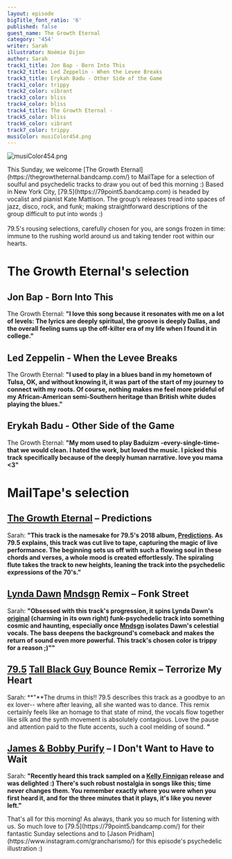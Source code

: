 ```yaml
---
layout: episode
bigTitle_font_ratio: '6'
published: false
guest_name: The Growth Eternal
category: '454'
writer: Sarah
illustrator: Noémie Dijon
author: Sarah
track1_title: Jon Bap - Born Into This
track2_title: Led Zeppelin - When the Levee Breaks
track3_title: Erykah Badu - Other Side of the Game
track1_color: trippy
track2_color: vibrant
track3_color: bliss
track4_color: bliss
track4_title: The Growth Eternal -
track5_color: bliss
track6_color: vibrant
track7_color: trippy
musiColor: musiColor454.png
---
```

![musiColor454.png]({{site.baseurl}}/img/musiColor454.png)
<p id="introduction">This Sunday, we welcome [The Growth Eternal](https://thegrowtheternal.bandcamp.com/) to MailTape for a selection of soulful and psychedelic tracks to draw you out of bed this morning :) Based in New York City, [79.5](https://79point5.bandcamp.com) is headed by vocalist and pianist Kate Mattison. The group’s releases tread into spaces of jazz, disco, rock, and funk; making straightforward descriptions of the group difficult to put into words :) 
<br><br>
79.5's rousing selections, carefully chosen for you, are songs frozen in time: immune to the rushing world around us and taking tender root within our hearts.</p>

# The Growth Eternal's selection

## Jon Bap - Born Into This
The Growth Eternal: **"**I love this song because it resonates with me on a lot of levels: The lyrics are deeply spiritual, the groove is deeply Dallas, and the overall feeling sums up the off-kilter era of my life when I found it in college.**"**

## Led Zeppelin - When the Levee Breaks
The Growth Eternal: **"**I used to play in a blues band in my hometown of Tulsa, OK, and without knowing it, it was part of the start of my journey to connect with my roots. Of course, nothing makes me feel more prideful of my African-American semi-Southern heritage than British white dudes playing the blues.**"**

## Erykah Badu - Other Side of the Game
The Growth Eternal: **"**My mom used to play Baduizm -every-single-time- that we would clean. I hated the work, but loved the music. I picked this track specifically because of the deeply human narrative. love you mama <3**"**

# MailTape's selection

## [The Growth Eternal](https://thegrowtheternal.bandcamp.com/)  – Predictions
Sarah: **"**This track is the namesake for 79.5's 2018 album, [Predictions](https://79point5.bandcamp.com/album/predictions). As 79.5 explains, this track was cut live to tape, capturing the magic of live performance. The beginning sets us off with such a flowing soul in these chords and verses, a whole mood is created effortlessly. The spiraling flute takes the track to new heights, leaning the track into the psychedelic expressions of the 70's.**"**

## [Lynda Dawn](https://lyndadawn.bandcamp.com/) [Mndsgn](https://mndsgn.bandcamp.com/) Remix – Fonk Street
Sarah: **"**Obsessed with this track's progression, it spins Lynda Dawn's [original](https://lyndadawn.bandcamp.com/album/at-first-light) (charming in its own right) funk-psychedelic track into something cosmic and haunting, especially once [Mndsgn](https://mndsgn.bandcamp.com/) isolates Dawn's celestial vocals. The bass deepens the background's comeback and makes the return of sound even more powerful. This track's chosen color is trippy for a reason ;)"**"**

## [79.5](https://79point5.bandcamp.com/) [Tall Black Guy](https://tallblackguy.bandcamp.com/?search_item_id=3287062061&search_item_type=b&search_match_part=%3F&search_page_id=1659098101&search_page_no=1&search_rank=2&search_sig=a0425670910d90f25c51b7cba90bc21b) Bounce Remix – Terrorize My Heart
Sarah: **"**The drums in this!! 79.5 describes this track as a goodbye to an ex lover-- where after leaving, all she wanted was to dance. This remix certainly feels like an homage to that state of mind, the vocals flow together like silk and the synth movement is absolutely contagious. Love the pause and attention paid to the flute accents, such a cool melding of sound. **"**

## [James & Bobby Purify](https://www.discogs.com/artist/391184-James-Bobby-Purify) – I Don't Want to Have to Wait
Sarah: **"**Recently heard this track sampled on a [Kelly Finnigan](https://kellyfinnigan.bandcamp.com/album/the-tales-people-tell) release and was delighted :) There's such robust nostalgia in songs like this; time never changes them. You remember exactly where you were when you first heard it, and for the three minutes that it plays, it's like you never left.**"**

<p id="outroduction">That's all for this morning! As always, thank you so much for listening with us. So much love to [79.5](https://79point5.bandcamp.com/) for their fantastic Sunday selections and to [Jason Pridham](https://www.instagram.com/grancharismo/) for this episode's psychedelic illustration :)</p>
